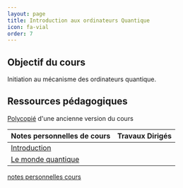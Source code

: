 ```yaml
---
layout: page
title: Introduction aux ordinateurs Quantique 
icon: fa-vial
order: 7
---
```


## Objectif du cours

Initiation au mécanisme des ordinateurs quantique.

## Ressources pédagogiques

[Polycopié](http://dept-info.labri.fr/~ges/ENSEIGNEMENT/CALCULQ/polycop_calculq.pdf) d'une ancienne version du cours 

| Notes personnelles de cours | Travaux Dirigés |
| :--                         | :--             |
| [Introduction]              |                 |
| [Le monde quantique]        |                 |


[Introduction]:/assets/md/quantique/cours1
[Le monde quantique]:/assets/md/quantique/cours2

[notes personnelles cours](/assets/md/quantique/cours1)
